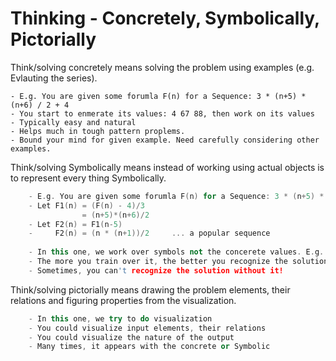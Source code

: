 # Thinking - Concretely, Symbolically, Pictorially

Think/solving concretely means solving the problem using examples (e.g. Evlauting the series).

```
- E.g. You are given some forumla F(n) for a Sequence: 3 * (n+5) * (n+6) / 2 + 4
- You start to enmerate its values: 4 67 88, then work on its values
- Typically easy and natural
- Helps much in tough pattern proplems.
- Bound your mind for given example. Need carefully considering other examples.
```



Think/solving Symbolically means instead of working using actual objects is to represent every thing Symbolically.

```cpp
	- E.g. You are given some forumla F(n) for a Sequence: 3 * (n+5) * (n+6) / 2 + 4
	- Let F1(n) = (F(n) - 4)/3
		        = (n+5)*(n+6)/2
	- Let F2(n) = F1(n-5)
	-	  F2(n) = (n * (n+1))/2		... a popular sequence
	
	- In this one, we work over symbols not the concerete values. E.g. X[i-1] + X[i+1] >= 2 X[i] for every 1 <= i <= n-1
	- The more you train over it, the better you recognize the solutions. Your abstractions ability improves too.
	- Sometimes, you can't recognize the solution without it!
```



Think/solving pictorially means drawing the problem elements, their relations and figuring properties from the visualization.

```cpp
	- In this one, we try to do visualization
	- You could visualize input elements, their relations
	- You could visualize the nature of the output
	- Many times, it appears with the concrete or Symbolic
```

